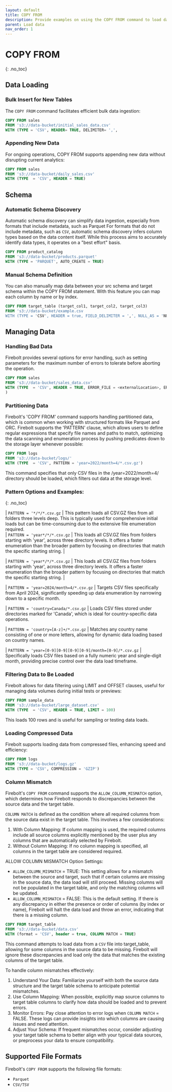 ```yaml
---
layout: default
title: COPY FROM
description: Provide examples on using the COPY FROM command to load data into Firebolt
parent: Load data
nav_order: 1
---
```

# COPY FROM
{: .no_toc}

## Data Loading
### Bulk Insert for New Tables
The `COPY FROM` command facilitates efficient bulk data ingestion: 

```sql
COPY FROM sales
FROM 's3://data-bucket/initial_sales_data.csv'
WITH (TYPE = 'CSV', HEADER= TRUE, DELIMITER= ',', 
```
### Appending New Data
For ongoing operations, COPY FROM supports appending new data without disrupting current analytics:

```sql
COPY FROM sales
FROM 's3://data-bucket/daily_sales.csv'
WITH (TYPE  = 'CSV', HEADER = TRUE)
```

## Schema
### Automatic Schema Discovery
Automatic schema discovery can simplify data ingestion, especially from formats that include metadata, such as Parquet For formats that do not include metadata, such as `CSV`, automatic schema discovery infers column types based on the data content itself. While this process aims to accurately identify data types, it operates on a "best effort" basis.

```sql
COPY FROM product_catalog
FROM 's3://data-bucket/products.parquet'
WITH (TYPE = 'PARQUET', AUTO_CREATE = TRUE)
```

### Manual Schema Definition
You can also manually map data between your src schema and target schema within the COPY FROM statement. With this feature you can map each column by name or by index.

```sql
COPY FROM target_table (target_col1, target_col2, target_col3)
FROM 's3://data-bucket/example.csv
WITH (TYPE = 'CSV', HEADER = true, FIELD_DELIMITER = ',', NULL_AS = 'NULL');
```
## Managing Data
### Handling Bad Data
Firebolt provides several options for error handling, such as setting parameters for the maximum number of errors to tolerate before aborting the operation.

```sql
COPY FROM sales
FROM 's3://data-bucket/sales_data.csv'
WITH (TYPE  = 'CSV', HEADER = TRUE, ERROR_FILE = <externalLocation>, ERROR_FILE_CREDENTIALS = <credentials>, MAX_ERRORS_PER_FILE = 5
)
```

### Partitioning Data
Firebolt's 'COPY FROM' command supports  handling partitioned data, which is common when working with structured formats like Parquet and ORC. Firebolt supports the 'PATTERN' clause, which allows users to define regular expressions that specify file names and paths to match, optimizing the data scanning and enumeration process by pushing predicates down to the storage layer whenever possible:

```sql
COPY FROM logs
FROM 's3://data-bucket/logs/'
WITH (TYPE  = 'CSV', PATTERN = 'year=2022/month=4/*.csv.gz')
```
This command specifies that only CSV files in the /year=2022/month=4/ directory should be loaded, which filters out data at the storage level.

### Pattern Options and Examples:
{: .no_toc} 

| `PATTERN = '*/*/*.csv.gz`                              | This pattern loads all CSV.GZ files from all folders three levels deep. This is typically used for comprehensive initial loads but can be time-consuming due to the extensive file enumeration required.                                                                                                                
| `PATTERN = 'year*/*/*.csv.gz`                      | This loads all CSV.GZ files from folders starting with 'year', across three directory levels. It offers a faster enumeration than the broader pattern by focusing on directories that match the specific starting string. | 

| `PATTERN = 'year*/*/*.csv.gz`                      | This loads all CSV.GZ files from folders starting with 'year', across three directory levels. It offers a faster enumeration than the broader pattern by focusing on directories that match the specific starting string. | 

| `PATTERN = 'year=2024/month=4/*.csv.gz`                      | Targets CSV files specifically from April 2024, significantly speeding up data enumeration by narrowing down to a specific month.

| `PATTERN = 'country=Canada/*.csv.gz`                      | Loads CSV files stored under directories marked for 'Canada', which is ideal for country-specific data operations.

| `PATTERN = 'country=[A-z]+/*.csv.gz`                      | Matches any country name consisting of one or more letters, allowing for dynamic data loading based on country names.

| `PATTERN = 'year=[0-9][0-9][0-9][0-9]/month=[0-9]/*.csv.gz`                      | Specifically loads CSV files based on a fully numeric year and single-digit month, providing precise control over the data load timeframe.

### Filtering Data to Be Loaded
Firebolt allows for data filtering using LIMIT and OFFSET clauses, useful for managing data volumes during initial tests or previews:

```sql
COPY FROM sample_data
FROM 's3://data-bucket/large_dataset.csv'
WITH (TYPE  = 'CSV', HEADER = TRUE, LIMIT = 100)
```

This loads 100 rows and is useful for sampling or testing data loads.

### Loading Compressed Data
Firebolt supports loading data from compressed files, enhancing speed and efficiency:

```sql
COPY FROM logs
FROM 's3://data-bucket/logs.gz'
WITH (TYPE = 'CSV', COMPRESSION = 'GZIP')
```

### Column Mismatch
Firebolt's `COPY FROM` command supports the `ALLOW_COLUMN_MISMATCH` option, which determines how Firebolt responds to discrepancies between the source data and the target table.

`COLUMN MATCH` is defined as the condition where all required columns from the source data exist in the target table. This involves a few considerations:
1. With Column Mapping: If column mapping is used, the required columns include all source columns explicitly mentioned by the user plus any columns that are automatically selected by Firebolt.
2. Without Column Mapping: If no column mapping is specified, all columns in the target table are considered required.

ALLOW COLUMN MISMATCH Option Settings:
* `ALLOW_COLUMN_MISMATCH` = TRUE: This setting allows for a mismatch between the source and target, such that if certain columns are missing in the source data, the data load will still proceed. Missing columns will not be populated in the target table, and only the matching columns will be updated.
* `ALLOW_COLUMN_MISMATCH` = FALSE: This is the default setting. If there is any discrepancy in either the presence or order of columns (by index or name), Firebolt will halt the data load and throw an error, indicating that there is a missing column.

```sql
COPY FROM target_table
FROM 's3://data-bucket/data.csv'
WITH (format = 'CSV', header = true, COLUMN MATCH = TRUE)
```
This command attempts to load data from a `CSV` file into target_table, allowing for some columns in the source data to be missing. Firebolt will ignore these discrepancies and load only the data that matches the existing columns of the target table.

To handle column mismatches effectively:
1. Understand Your Data: Familiarize yourself with both the source data structure and the target table schema to anticipate potential mismatches.
2. Use Column Mapping: When possible, explicitly map source columns to target table columns to clarify how data should be loaded and to prevent errors.
3. Monitor Errors: Pay close attention to error logs when `COLUMN MATCH` = FALSE. These logs can provide insights into which columns are causing issues and need attention.
4. Adjust Your Schema: If frequent mismatches occur, consider adjusting your target table schema to better align with your typical data sources, or preprocess your data to ensure compatibility.

## Supported File Formats
Firebolt's `COPY FROM` supports the following file formats:
* `Parquet`
* `CSV/TSV`
